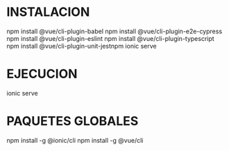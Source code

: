 # INSTALACION
npm install @vue/cli-plugin-babel
npm install @vue/cli-plugin-e2e-cypress
npm install @vue/cli-plugin-eslint
npm install @vue/cli-plugin-typescript
npm install @vue/cli-plugin-unit-jestnpm
ionic serve

# EJECUCION
ionic serve

# PAQUETES GLOBALES
npm install -g @ionic/cli
npm install -g @vue/cli